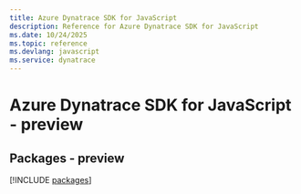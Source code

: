 ```yaml
---
title: Azure Dynatrace SDK for JavaScript
description: Reference for Azure Dynatrace SDK for JavaScript
ms.date: 10/24/2025
ms.topic: reference
ms.devlang: javascript
ms.service: dynatrace
---
```

# Azure Dynatrace SDK for JavaScript - preview
## Packages - preview
[!INCLUDE [packages](dynatrace-index.md)]